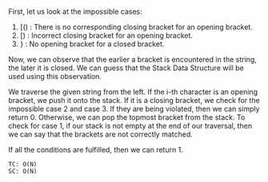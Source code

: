 First, let us look at the impossible cases:
1) [() : There is no corresponding closing bracket for an opening bracket.
2) [) : Incorrect closing bracket for an opening bracket.
3) } : No opening bracket for a closed bracket.

Now, we can observe that the earlier a bracket is encountered in the string, the later it is closed.
We can guess that the Stack Data Structure will be used using this observation.

We traverse the given string from the left. If the i-th character is an opening bracket, we push it onto the stack.
If it is a closing bracket, we check for the impossible case 2 and case 3. If they are being violated, then we can simply return 0. Otherwise, we can pop the topmost bracket from the stack.
To check for case 1, if our stack is not empty at the end of our traversal, then we can say that the brackets are not correctly matched.

If all the conditions are fulfilled, then we can return 1.

    TC: O(N)
    SC: O(N)